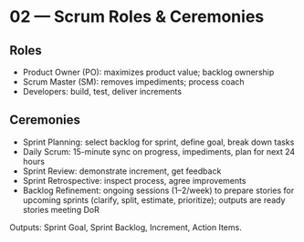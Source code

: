 # 02 — Scrum Roles & Ceremonies

## Roles
- Product Owner (PO): maximizes product value; backlog ownership
- Scrum Master (SM): removes impediments; process coach
- Developers: build, test, deliver increments

## Ceremonies
- Sprint Planning: select backlog for sprint, define goal, break down tasks
- Daily Scrum: 15-minute sync on progress, impediments, plan for next 24 hours
- Sprint Review: demonstrate increment, get feedback
- Sprint Retrospective: inspect process, agree improvements
- Backlog Refinement: ongoing sessions (1–2/week) to prepare stories for upcoming sprints (clarify, split, estimate, prioritize); outputs are ready stories meeting DoR

Outputs: Sprint Goal, Sprint Backlog, Increment, Action Items.
